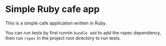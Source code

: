 # Simple Ruby cafe app

This is a simple cafe application written in Ruby.

You can run tests by first runnin `bundle add` to add the rspec dependency, then run `rspec` in the project root directory to run tests.